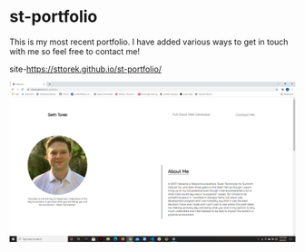# st-portfolio

This is my most recent portfolio. I have added various ways to get in touch with me so feel free to contact me!


site-https://sttorek.github.io/st-portfolio/


![portfolio](./assets/images/Screenshot.png)
